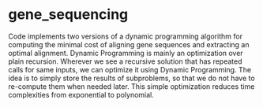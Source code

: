 # gene_sequencing
Code implements two versions of a dynamic programming algorithm for computing the minimal cost of aligning gene sequences and extracting an optimal alignment. 
Dynamic Programming is mainly an optimization over plain recursion. Wherever we see a recursive solution that has repeated calls for same inputs, 
we can optimize it using Dynamic Programming. The idea is to simply store the results of subproblems, so that we do not have 
to re-compute them when needed later. This simple optimization reduces time complexities from exponential to polynomial.
